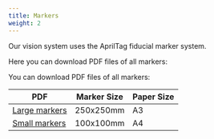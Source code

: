 ```yaml
---
title: Markers
weight: 2
---
```


Our vision system uses the AprilTag fiducial marker system.

Here you can download PDF files of all markers:

You can download PDF files of all markers:

| PDF                               | Marker Size | Paper Size |
|-----------------------------------|-------------|------------|
| [Large markers][large-marker-pdf] | 250x250mm   | A3         |
| [Small markers][small-marker-pdf] | 100x100mm   | A4         |

[large-marker-pdf]: /docs/large-tags.pdf
[small-marker-pdf]: /docs/small-tags.pdf
